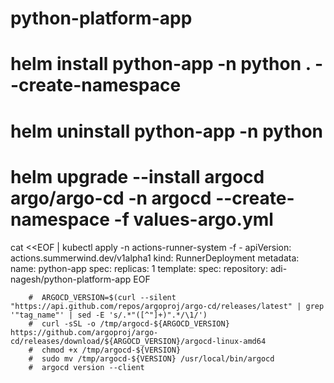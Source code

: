 # python-platform-app





# helm install python-app -n python . --create-namespace



# helm uninstall python-app -n python



# helm upgrade --install argocd argo/argo-cd  -n argocd --create-namespace -f values-argo.yml


cat <<EOF | kubectl apply -n actions-runner-system -f -
apiVersion: actions.summerwind.dev/v1alpha1
kind: RunnerDeployment
metadata:
  name: python-app
spec:
  replicas: 1
  template:
    spec:
      repository: adi-nagesh/python-platform-app
EOF




        #  ARGOCD_VERSION=$(curl --silent "https://api.github.com/repos/argoproj/argo-cd/releases/latest" | grep '"tag_name"' | sed -E 's/.*"([^"]+)".*/\1/')
        #  curl -sSL -o /tmp/argocd-${ARGOCD_VERSION} https://github.com/argoproj/argo-cd/releases/download/${ARGOCD_VERSION}/argocd-linux-amd64
        #  chmod +x /tmp/argocd-${VERSION}
        #  sudo mv /tmp/argocd-${VERSION} /usr/local/bin/argocd 
        #  argocd version --client